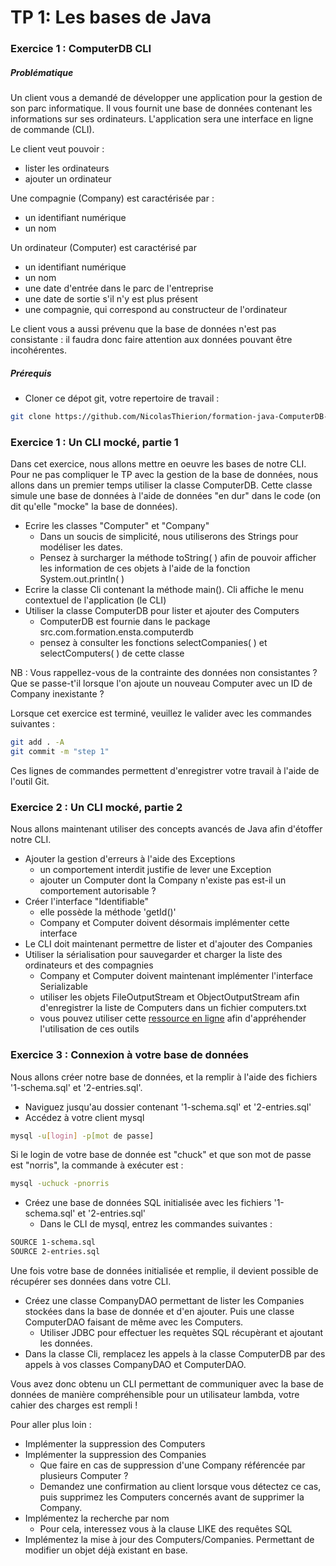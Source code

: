 # TP 1: Les bases de Java
### Exercice 1 : ComputerDB CLI
##### Problématique

Un client vous a demandé de développer une application pour la gestion de son parc informatique. Il vous fournit une base de données contenant les informations sur ses ordinateurs.
L'application sera une interface en ligne de commande (CLI).

Le client veut pouvoir :
 - lister les ordinateurs
 - ajouter un ordinateur

Une compagnie (Company) est caractérisée par :
 - un identifiant numérique
 - un nom

Un ordinateur (Computer) est caractérisé par
 - un identifiant numérique
 - un nom 
 - une date d'entrée dans le parc de l'entreprise 
 - une date de sortie s'il n'y est plus présent
 - une compagnie, qui correspond au constructeur de l'ordinateur

Le client vous a aussi prévenu que la base de données n'est pas consistante : il faudra donc faire attention aux données pouvant être incohérentes.

##### Prérequis
 - Cloner ce dépot git, votre repertoire de travail :
```sh
git clone https://github.com/NicolasThierion/formation-java-ComputerDB-CLI -b step-1
```

### Exercice 1 : Un CLI mocké, partie 1

Dans cet exercice, nous allons mettre en oeuvre les bases de notre CLI.
Pour ne pas compliquer le TP avec la gestion de la base de données, nous allons dans un premier temps utiliser la classe ComputerDB.
Cette classe simule une base de données à l'aide de données "en dur" dans le code (on dit qu'elle "mocke" la base de données).

 - Ecrire les classes "Computer" et "Company"
    - Dans un soucis de simplicité, nous utiliserons des Strings pour modéliser les dates.
    - Pensez à surcharger la méthode toString( ) afin de pouvoir afficher les information de ces objets à l'aide de la fonction System.out.println( )
 - Ecrire la classe Cli contenant la méthode main(). Cli affiche le menu contextuel de l'application (le CLI)
 - Utiliser la classe ComputerDB pour lister et ajouter des Computers
    - ComputerDB est fournie dans le package src.com.formation.ensta.computerdb
    - pensez à consulter les fonctions selectCompanies( ) et selectComputers( ) de cette classe

NB : Vous rappellez-vous de la contrainte des données non consistantes ? Que se passe-t'il lorsque l'on ajoute un nouveau Computer avec un ID de Company inexistante ?

Lorsque cet exercice est terminé, veuillez le valider avec les commandes suivantes :
```sh
git add . -A
git commit -m "step 1"
```
Ces lignes de commandes permettent d'enregistrer votre travail à l'aide de l'outil Git.


### Exercice 2 : Un CLI mocké, partie 2
Nous allons maintenant utiliser des concepts avancés de Java afin d'étoffer notre CLI.
 - Ajouter la gestion d'erreurs à l'aide des Exceptions
    - un comportement interdit justifie de lever une Exception
    - ajouter un Computer dont la Company n'existe pas est-il un comportement autorisable ?
 - Créer l'interface "Identifiable"
    - elle possède la méthode 'getId()'    
    - Company et Computer doivent désormais implémenter cette interface
 - Le CLI doit maintenant permettre de lister et d'ajouter des Companies
 - Utiliser la sérialisation pour sauvegarder et charger la liste des ordinateurs et des compagnies
    - Company et Computer doivent maintenant implémenter l'interface Serializable
    - utiliser les objets FileOutputStream et ObjectOutputStream afin d'enregistrer la liste de Computers dans un fichier computers.txt
    - vous pouvez utiliser cette [ressource en ligne](http://www.jmdoudoux.fr/java/dej/chap-serialisation.htm) afin d'appréhender l'utilisation de ces outils


### Exercice 3 : Connexion à votre base de données
Nous allons créer notre base de données, et la remplir à l'aide des fichiers '1-schema.sql' et '2-entries.sql'.
 - Naviguez jusqu'au dossier contenant '1-schema.sql' et '2-entries.sql'
 - Accédez à votre client mysql
```sh
mysql -u[login] -p[mot de passe]
```
Si le login de votre base de donnée est "chuck" et que son mot de passe est "norris", la commande à exécuter est :
```sh
mysql -uchuck -pnorris
```

- Créez une base de données SQL initialisée avec les fichiers '1-schema.sql' et '2-entries.sql'
    - Dans le CLI de mysql, entrez les commandes suivantes :
```sh
SOURCE 1-schema.sql
SOURCE 2-entries.sql
```

Une fois votre base de données initialisée et remplie, il devient possible de récupérer ses données dans votre CLI.
 - Créez une classe CompanyDAO permettant de lister les Companies stockées dans la base de donnée et d'en ajouter. Puis une classe ComputerDAO faisant de même avec les Computers.
    - Utiliser JDBC pour effectuer les requètes SQL récupèrant et ajoutant les données.
 - Dans la classe Cli, remplacez les appels à la classe ComputerDB par des appels à vos classes CompanyDAO et ComputerDAO.
 
 Vous avez donc obtenu un CLI permettant de communiquer avec la base de données de manière compréhensible pour un utilisateur lambda, votre cahier des charges est rempli !

Pour aller plus loin :
- Implémenter la suppression des Computers
- Implémenter la suppression des Companies
    - Que faire en cas de suppression d'une Company référencée par plusieurs Computer ?
    - Demandez une confirmation au client lorsque vous détectez ce cas, puis supprimez les Computers concernés avant de supprimer la Company.
- Implémentez la recherche par nom
    - Pour cela, interessez vous à la clause LIKE des requêtes SQL
- Implémentez la mise à jour des Computers/Companies. Permettant de modifier un objet déjà existant en base.
